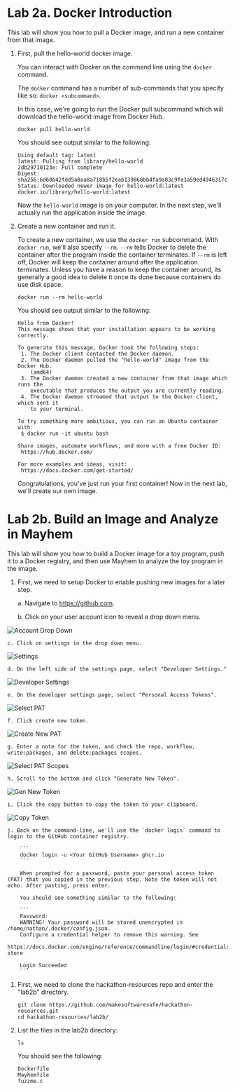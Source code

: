 # Lab 2a. Docker Introduction

This lab will show you how to pull a Docker image, and run a new container
from that image.

1. First, pull the hello-world docker image.

    You can interact with Docker on the command line using the `docker` command.

    The `docker` command has a number of sub-commands that you specify like so: `docker <subcommand>`.

    In this case, we're going to run the Docker pull subcommand which will download the hello-world image from Docker Hub.

    ```
    docker pull hello-world
    ```

    You should see output similar to the following:

    ```
    Using default tag: latest
    latest: Pulling from library/hello-world
    2db29710123e: Pull complete 
    Digest: sha256:6d60b42fdd5a0aa8a718b5f2eab139868bb4fa9a03c9fe1a59ed4946317c4318
    Status: Downloaded newer image for hello-world:latest
    docker.io/library/hello-world:latest
    ```

    Now the `hello-world` image is on your computer. In the next step, we'll
    actually run the application inside the image.

2. Create a new container and run it.

    To create a new container, we use the `docker run` subcommand. With `docker run`, we'll also specify `--rm`.  `--rm` tells Docker to delete the container after the program inside the container terminates. If `--rm` is left off, Docker will keep the container around after the application terminates. Unless you have a reason to keep the container around, its generally a good idea to delete it once its done because containers do use disk space.

    ```
    docker run --rm hello-world
    ```

    You should see output similar to the following:

    ```
    Hello from Docker!
    This message shows that your installation appears to be working correctly.

    To generate this message, Docker took the following steps:
     1. The Docker client contacted the Docker daemon.
     2. The Docker daemon pulled the "hello-world" image from the Docker Hub.
        (amd64)
     3. The Docker daemon created a new container from that image which runs the
        executable that produces the output you are currently reading.
     4. The Docker daemon streamed that output to the Docker client, which sent it
        to your terminal.

    To try something more ambitious, you can run an Ubuntu container with:
     $ docker run -it ubuntu bash

    Share images, automate workflows, and more with a free Docker ID:
     https://hub.docker.com/

    For more examples and ideas, visit:
     https://docs.docker.com/get-started/
    ```

    Congratulations, you've just run your first container! Now in the next lab, we'll create our own image.

# Lab 2b. Build an Image and Analyze in Mayhem

This lab will show you how to build a Docker image for a toy program, push it to a Docker registry, and then use Mayhem to analyze the toy program in the image.

1. First, we need to setup Docker to enable pushing new images for a later step.

    a. Navigate to https://github.com.

    b. Click on your user account icon to reveal a drop down menu.

![Account Drop Down](assets/images/github-user-icon.png)

    c. Click on settings in the drop down menu.

![Settings](assets/images/gh-settings.png)

    d. On the left side of the settings page, select "Developer Settings."

![Developer Settings](assets/images/gh-dev-settings.png)

    e. On the developer settings page, select "Personal Access Tokens".

![Select PAT](assets/images/gh-pat.png)

    f. Click create new token.

![Create New PAT](assets/images/gh-gen-new-token.png)

    g. Enter a note for the token, and check the repo, workflow, write:packages, and delete:packages scopes.

![Select PAT Scopes](assets/images/gh-new-pat-scopes.png)

    h. Scroll to the bottom and click "Generate New Token".

![Gen New Token](assets/images/gh-gen-new-token.png)

    i. Click the copy button to copy the token to your clipboard.

![Copy Token](assets/images/gh-copy-token.png)

    j. Back on the command-line, we'll use the `docker login` command to login to the GitHub container registry.

        ```
        docker login -u <Your GitHub Username> ghcr.io
        ```

        When prompted for a password, paste your personal access token (PAT) that you copied in the previous step. Note the token will not echo. After pasting, press enter.

        You should see something similar to the following:

        ```
        Password: 
        WARNING! Your password will be stored unencrypted in /home/nathan/.docker/config.json.
        Configure a credential helper to remove this warning. See
        https://docs.docker.com/engine/reference/commandline/login/#credentials-store

        Login Succeeded
        ```

1. First, we need to clone the hackathon-resources repo and enter the "lab2b" directory.

    ```
    git clone https://github.com/makesoftwaresafe/hackathon-resources.git
    cd hackathon-resources/lab2b/
    ```

2. List the files in the lab2b directory:

    ```
    ls
    ```

    You should see the following:

    ```
    Dockerfile
    Mayhemfile
    fuzzme.c
    ```
    
    
